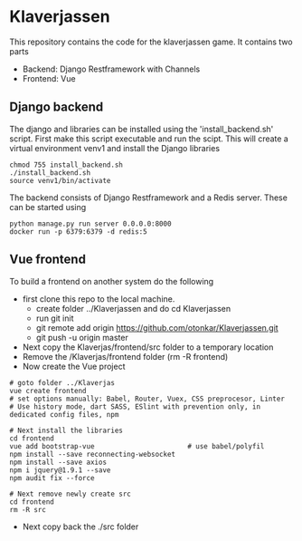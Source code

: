 # Klaverjassen

This repository contains the code for the klaverjassen game.
It contains two parts

* Backend: Django Restframework with Channels
* Frontend: Vue

## Django backend
The django and libraries can be installed using the 'install_backend.sh' script.
First make this script executable and run the scipt.
This will create a virtual environment venv1 and install the Django libraries

```console
chmod 755 install_backend.sh
./install_backend.sh
source venv1/bin/activate
```

The backend consists of Django Restframework and a Redis server.
These can be started using

```console
python manage.py run server 0.0.0.0:8000
docker run -p 6379:6379 -d redis:5
```

## Vue frontend
To build a frontend on another system do the following
* first clone this repo to the local machine. 
    * create folder ../Klaverjassen and do cd Klaverjassen
    * run git init
    * git remote add origin https://github.com/otonkar/Klaverjassen.git
    * git push -u origin master
* Next copy the Klaverjas/frontend/src folder to a temporary location
* Remove the /Klaverjas/frontend folder (rm -R frontend)
* Now create the Vue project 


```console
# goto folder ../Klaverjas
vue create frontend
# set options manually: Babel, Router, Vuex, CSS preprocesor, Linter
# Use history mode, dart SASS, ESlint with prevention only, in dedicated config files, npm

# Next install the libraries
cd frontend
vue add bootstrap-vue                       # use babel/polyfil
npm install --save reconnecting-websocket
npm install --save axios
npm i jquery@1.9.1 --save
npm audit fix --force 

# Next remove newly create src
cd frontend
rm -R src
```

* Next copy back the ./src folder

